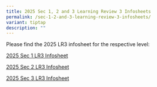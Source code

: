 ```yaml
---
title: 2025 Sec 1, 2 and 3 Learning Review 3 Infosheets
permalink: /sec-1-2-and-3-learning-review-3-infosheets/
variant: tiptap
description: ""
---
```

<p>Please find the 2025 LR3 infosheet for the respective level:</p>
<p><a href="/files/2025 sec 1 learning review infosheet.pdf" rel="noopener nofollow" target="_blank">2025 Sec 1 LR3 Infosheet</a>
</p>
<p><a href="/files/2025 sec 2 learning review infosheet.pdf" rel="noopener nofollow" target="_blank">2025 Sec 2 LR3 Infosheet</a>
</p>
<p><a href="/files/2025 sec 3 learning review infosheet.pdf" rel="noopener nofollow" target="_blank">2025 Sec 3 LR3 Infosheet</a>
</p>